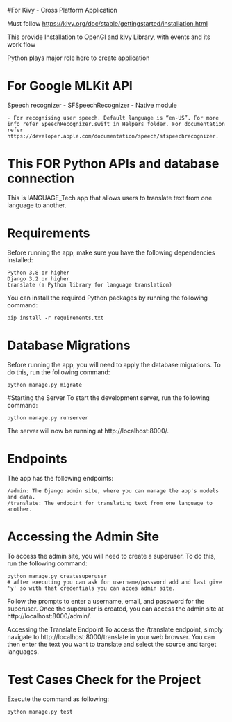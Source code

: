 #For Kivy - Cross Platform Application 

Must follow 
https://kivy.org/doc/stable/gettingstarted/installation.html

This provide Installation to OpenGl and kivy Library, with events and its work flow

Python plays major role here to create application

# For Google MLKit API
Speech recognizer - SFSpeechRecognizer - Native module
	
	- For recognising user speech. Default language is “en-US”. For more info refer SpeechRecognizer.swift in Helpers folder. For documentation refer https://developer.apple.com/documentation/speech/sfspeechrecognizer.



# This FOR Python APIs and database connection

This is lANGUAGE_Tech app that allows users to translate text from one language to another.

# Requirements

Before running the app, make sure you have the following dependencies installed:

    Python 3.8 or higher
    Django 3.2 or higher
    translate (a Python library for language translation)

You can install the required Python packages by running the following command:

    pip install -r requirements.txt

# Database Migrations

Before running the app, you will need to apply the database migrations. To do this, run the following command:

    python manage.py migrate

#Starting the Server
To start the development server, run the following command:

    python manage.py runserver

The server will now be running at http://localhost:8000/.

# Endpoints

The app has the following endpoints:

    /admin: The Django admin site, where you can manage the app's models and data.
    /translate: The endpoint for translating text from one language to another.

# Accessing the Admin Site

To access the admin site, you will need to create a superuser. To do this, run the following command:

    python manage.py createsuperuser
    # after executing you can ask for username/password add and last give 'y' so with that credentials you can acces admin site.

Follow the prompts to enter a username, email, and password for the superuser.
Once the superuser is created, you can access the admin site at http://localhost:8000/admin/.

Accessing the Translate Endpoint
To access the /translate endpoint, simply navigate to http://localhost:8000/translate in your web browser. You can then enter the text you want to translate and select the source and target languages.

# Test Cases Check for the Project

Execute the command as following:

    python manage.py test
